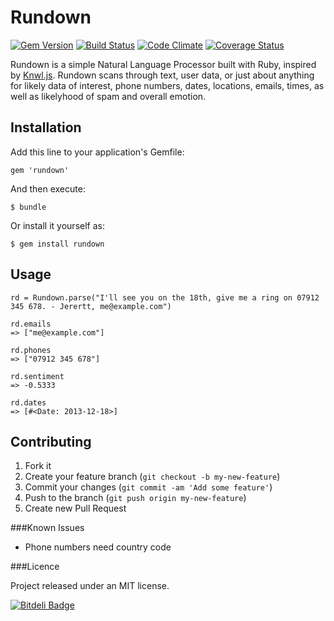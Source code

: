 Rundown
=======

[![Gem Version](https://badge.fury.io/rb/rundown.png)](http://badge.fury.io/rb/rundown) [![Build Status](https://travis-ci.org/modsognir/rundown.png)](https://travis-ci.org/modsognir/rundown) [![Code Climate](https://codeclimate.com/github/modsognir/rundown.png)](https://codeclimate.com/github/modsognir/rundown) [![Coverage Status](https://coveralls.io/repos/modsognir/rundown/badge.png)](https://coveralls.io/r/modsognir/rundown)

Rundown is a simple Natural Language Processor built with Ruby, inspired by [Knwl.js](https://github.com/loadfive/Knwl.js). Rundown scans through text, user data, or just about anything for likely data of interest, phone numbers, dates, locations, emails, times, as well as likelyhood of spam and overall emotion.

## Installation

Add this line to your application's Gemfile:

    gem 'rundown'

And then execute:

    $ bundle

Or install it yourself as:

    $ gem install rundown

## Usage

    rd = Rundown.parse("I'll see you on the 18th, give me a ring on 07912 345 678. - Jerertt, me@example.com")
    
    rd.emails
    => ["me@example.com"]

    rd.phones
    => ["07912 345 678"]

    rd.sentiment
    => -0.5333

    rd.dates
    => [#<Date: 2013-12-18>]

## Contributing

1. Fork it
2. Create your feature branch (`git checkout -b my-new-feature`)
3. Commit your changes (`git commit -am 'Add some feature'`)
4. Push to the branch (`git push origin my-new-feature`)
5. Create new Pull Request

###Known Issues

* Phone numbers need country code

###Licence

Project released under an MIT license.


[![Bitdeli Badge](https://d2weczhvl823v0.cloudfront.net/modsognir/rundown/trend.png)](https://bitdeli.com/free "Bitdeli Badge")

